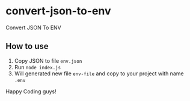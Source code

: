 # convert-json-to-env
Convert JSON To ENV

## How to use

1. Copy JSON to file `env.json`
2. Run `node index.js`
3. Will generated new file `env-file` and copy to your project with name `.env`

Happy Coding guys!
